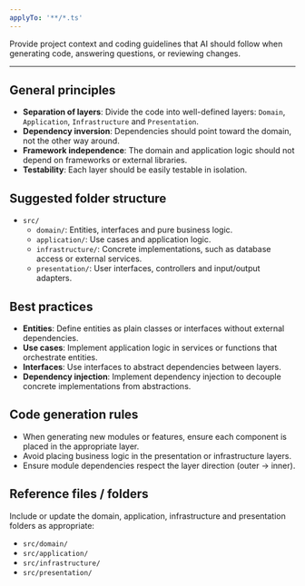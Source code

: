 ```yaml
---
applyTo: '**/*.ts'
---
```

Provide project context and coding guidelines that AI should follow when generating code, answering questions, or reviewing changes.

---

## General principles

- **Separation of layers**: Divide the code into well-defined layers: `Domain`, `Application`, `Infrastructure` and `Presentation`.
- **Dependency inversion**: Dependencies should point toward the domain, not the other way around.
- **Framework independence**: The domain and application logic should not depend on frameworks or external libraries.
- **Testability**: Each layer should be easily testable in isolation.

## Suggested folder structure

- `src/`
  - `domain/`: Entities, interfaces and pure business logic.
  - `application/`: Use cases and application logic.
  - `infrastructure/`: Concrete implementations, such as database access or external services.
  - `presentation/`: User interfaces, controllers and input/output adapters.

## Best practices

- **Entities**: Define entities as plain classes or interfaces without external dependencies.
- **Use cases**: Implement application logic in services or functions that orchestrate entities.
- **Interfaces**: Use interfaces to abstract dependencies between layers.
- **Dependency injection**: Implement dependency injection to decouple concrete implementations from abstractions.

## Code generation rules

- When generating new modules or features, ensure each component is placed in the appropriate layer.
- Avoid placing business logic in the presentation or infrastructure layers.
- Ensure module dependencies respect the layer direction (outer -> inner).

## Reference files / folders

Include or update the domain, application, infrastructure and presentation folders as appropriate:

- `src/domain/`
- `src/application/`
- `src/infrastructure/`
- `src/presentation/`